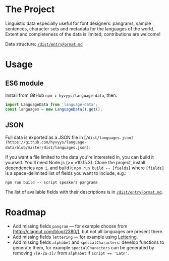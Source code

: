 # The Project

Linguistic data especially useful for font designers: pangrams, sample sentences, character sets and metadata for the languages of the world. Extent and completeness of the data is limited, contributions are welcome!

Data structure: [`/dist/entryFormat.md`](https://github.com/hyvyys/language-data/blob/master/dist/entryFormat.md)

# Usage

## ES6 module

Install from GitHub `npm i hyvyys/language-data`, then:

```javascript
import LanguageData from 'language-data';
const languages = new LanguageData().get();
```

## JSON
Full data is exported as a JSON file in [`/dist/languages.json](https://github.com/hyvyys/language-data/blob/master/dist/languages.json)`.

If you want a file limited to the data you're interested in, you can build it yourself. You'll need Node.js (>= v10.15.3). Clone the project, install dependencies `npm i`, and build it `npm run build -- [fields]` where `[fields]` is a space-delimited list of fields you want to include, e.g.:

```
npm run build -- script speakers pangrams
```

The list of available fields with their descriptions is in [`/dist/entryFormat.md`](https://github.com/hyvyys/language-data/blob/master/dist/entryFormat.md).

# Roadmap

  * Add missing fields `pangram` — for example choose from [http://clagnut.com/blog/2380/], but not all languages are present there.
  * Add missing fields `lettering` — for example using [Lettering](https://hyvyys.github.io/Lettering/).
  * Add missing fields `alphabet` and `specialCharacters`: develop functions to generate them, for example `specialCharacters` can be generated by removing `/[A-Za-z]/` from `alphabet` if `script == 'Latn'`.